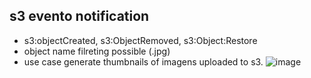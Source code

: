 ## s3 evento notification
- s3:objectCreated, s3:ObjectRemoved, s3:Object:Restore
- object name filreting possible (.jpg)
- use case generate thumbnails of imagens uploaded to s3.
![image](https://github.com/user-attachments/assets/aca21221-1792-41a7-8c0e-39a3ec2b31f1)
